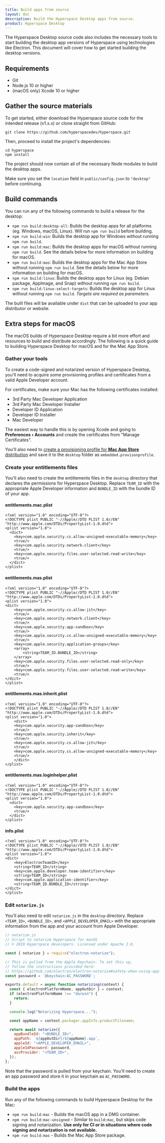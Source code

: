 ```yaml
---
title: Build apps from source
layout: doc
description: Build the Hyperspace Desktop apps from source.
product: Hyperspace Desktop
---
```


The Hyperspace Desktop source code also includes the necessary tools to start building the desktop app versions of Hyperspace using technologies like Electron. This document will cover how to get started building the desktop versions.

## Requirements

- Git
- Node.js 10 or higher
- (macOS only) Xcode 10 or higher

## Gather the source materials

To get started, either download the Hyperspace source code for the intended release (v1.x.x) or clone straight from GitHub:

```
git clone https://github.com/hyperspacedev/hyperspace.git
```

Then, proceed to install the project's dependencies:

```
cd hyperspace
npm install
```

The project should now contain all of the necessary Node modules to build the desktop apps.

Make sure you set the `location` field in `public/config.json` to `"desktop"` before continuing.

## Build commands

You can run any of the following commands to build a release for the desktop:

- `npm run build:desktop-all`: Builds the desktop apps for all platforms (eg. Windows, macOS, Linux). Will run `npm run build` before building.
- `npm run build:win`: Builds the desktop app for Windows without running `npm run build`.
- `npm run build:mac`: Builds the desktop apps for macOS without running `npm run build`. See the details below for more information on building for macOS.
- `npm run build:mas`: Builds the desktop apps for the Mac App Store without running `npm run build`. See the details below for more information on building for macOS.
- `npm run build:linux`: Builds the desktop apps for Linux (eg. Debian package, AppImage, and Snap) without running `npm run build`.
- `npm run build:linux-select-targets`: Builds the desktop app for Linux without running `npm run build`. _Targets are required as parameters._

The built files will be available under `dist` that can be uploaded to your app distributor or website.

## Extra steps for macOS

The macOS builds of Hyperspace Desktop require a bit more effort and resources to build and distribute accordingly. The following is a quick guide to building Hyperspace Desktop for macOS and for the Mac App Store.

### Gather your tools

To create a code-signed and notarized version of Hyperspace Desktop, you'll need to acquire some provisioning profiles and certificates from a valid Apple Developer account.

For certificates, make sure your Mac has the following certificates installed:

- 3rd Party Mac Developer Application
- 3rd Party Mac Developer Installer
- Developer ID Application
- Developer ID Installer
- Mac Developer

The easiest way to handle this is by opening Xcode and going to **Preferences &rsaquo; Accounts** and create the certificates from "Manage Certificates".

You'll also need to [create a provisioning profile for **Mac App Store** distribution](https://developer.apple.com/account/resources/profiles/add) and save it to the `desktop` folder as `embedded.provisonprofile`.

### Create your entitlements files

You'll also need to create the entitlements files in the `desktop` directory that declares the permissions for Hyperspace Desktop. Replace `TEAM_ID` with the appropriate Apple Developer information and `BUNDLE_ID` with the bundle ID of your app.

#### entitlements.mac.plist

```plist
<?xml version="1.0" encoding="UTF-8"?>
<!DOCTYPE plist PUBLIC "-//Apple//DTD PLIST 1.0//EN" "http://www.apple.com/DTDs/PropertyList-1.0.dtd">
<plist version="1.0">
  <dict>
    <key>com.apple.security.cs.allow-unsigned-executable-memory</key>
    <true/>
    <key>com.apple.security.network.client</key>
    <true/>
    <key>com.apple.security.files.user-selected.read-write</key>
    <true/>
  </dict>
</plist>
```

#### entitlements.mas.plist

```plist
<?xml version="1.0" encoding="UTF-8"?>
<!DOCTYPE plist PUBLIC "-//Apple//DTD PLIST 1.0//EN" "http://www.apple.com/DTDs/PropertyList-1.0.dtd">
<plist version="1.0">
<dict>
	<key>com.apple.security.cs.allow-jit</key>
	<true/>
	<key>com.apple.security.network.client</key>
	<true/>
	<key>com.apple.security.app-sandbox</key>
	<true/>
	<key>com.apple.security.cs.allow-unsigned-executable-memory</key>
	<true/>
	<key>com.apple.security.application-groups</key>
	<array>
		<string>TEAM_ID.BUNDLE_ID</string>
	</array>
	<key>com.apple.security.files.user-selected.read-only</key>
	<true/>
	<key>com.apple.security.files.user-selected.read-write</key>
	<true/>
</dict>
</plist>
```

#### entitlements.mas.inherit.plist

```plist
<?xml version="1.0" encoding="UTF-8"?>
<!DOCTYPE plist PUBLIC "-//Apple//DTD PLIST 1.0//EN" "http://www.apple.com/DTDs/PropertyList-1.0.dtd">
<plist version="1.0">
	<dict>
	<key>com.apple.security.app-sandbox</key>
	<true/>
	<key>com.apple.security.inherit</key>
	<true/>
	<key>com.apple.security.cs.allow-jit</key>
	<true/>
	<key>com.apple.security.cs.allow-unsigned-executable-memory</key>
	<true/>
	</dict>
</plist>
```

#### entitlements.mas.loginhelper.plist

```plist
<?xml version="1.0" encoding="UTF-8"?>
<!DOCTYPE plist PUBLIC "-//Apple//DTD PLIST 1.0//EN" "http://www.apple.com/DTDs/PropertyList-1.0.dtd">
<plist version="1.0">
  <dict>
    <key>com.apple.security.app-sandbox</key>
    <true/>
  </dict>
</plist>
```

#### info.plist

```plist
<?xml version="1.0" encoding="UTF-8"?>
<!DOCTYPE plist PUBLIC "-//Apple//DTD PLIST 1.0//EN" "http://www.apple.com/DTDs/PropertyList-1.0.dtd">
<plist version="1.0">
<dict>
	<key>ElectronTeamID</key>
	<string>TEAM_ID</string>
	<key>com.apple.developer.team-identifier</key>
	<string>TEAM_ID</string>
	<key>com.apple.application-identifier</key>
	<string>TEAM_ID.BUNDLE_ID</string>
</dict>
</plist>
```

### Edit `notarize.js`

You'll also need to edit `notarize.js` in the `desktop` directory. Replace `<TEAM_ID>`, `<BUNDLE_ID>`, and `<APPLE_DEVELOPER_EMAIL>` with the appropriate information from the app and your account from Apple Developer.

```js
// notarize.js
// Script to notarize Hyperspace for macOS
// © 2019 Hyperspace developers. Licensed under Apache 2.0.

const { notarize } = require("electron-notarize");

// This is pulled from the Apple Keychain. To set this up,
// follow the instructions provided here:
// https://github.com/electron/electron-notarize#safety-when-using-appleidpassword
const password = `@keychain:AC_PASSWORD`;

exports.default = async function notarizing(context) {
  const { electronPlatformName, appOutDir } = context;
  if (electronPlatformName !== "darwin") {
    return;
  }

  console.log("Notarizing Hyperspace...");

  const appName = context.packager.appInfo.productFilename;

  return await notarize({
    appBundleId: "<BUNDLE_ID>",
    appPath: `${appOutDir}/${appName}.app`,
    appleId: "<APPLE_DEVELOPER_EMAIL>",
    appleIdPassword: password,
    ascProvider: "<TEAM_ID>",
  });
};
```

Note that the password is pulled from your keychain. You'll need to create an app password and store it in your keychain as `AC_PASSWORD`.

### Build the apps

Run any of the following commands to build Hyperspace Desktop for the Mac:

- `npm run build:mac` - Builds the macOS app in a DMG container.
- `npm run build:mac-unsigned` - Similar to `build:mac`, but skips code signing and notarization. **Use only for CI or in situations where code signing and notarization is not available.**
- `npm run build:mas` - Builds the Mac App Store package.
